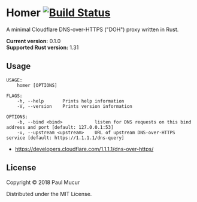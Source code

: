 # Homer [![Build Status](https://travis-ci.org/mudge/homer.svg?branch=master)](https://travis-ci.org/mudge/homer)

A minimal Cloudflare DNS-over-HTTPS ("DOH") proxy written in Rust.

**Current version:** 0.1.0  
**Supported Rust version:** 1.31

## Usage

```
USAGE:
    homer [OPTIONS]

FLAGS:
    -h, --help       Prints help information
    -V, --version    Prints version information

OPTIONS:
    -b, --bind <bind>            listen for DNS requests on this bind address and port [default: 127.0.0.1:53]
    -u, --upstream <upstream>    URL of upstream DNS-over-HTTPS service [default: https://1.1.1.1/dns-query]
```

* https://developers.cloudflare.com/1.1.1.1/dns-over-https/

## License

Copyright © 2018 Paul Mucur

Distributed under the MIT License.
